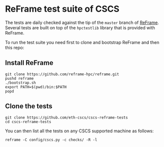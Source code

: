 # ReFrame test suite of CSCS


The tests are daily checked against the tip of the `master` branch of [ReFrame](https://github.com/reframe-hpc/reframe/). 
Several tests are built on top of the `hpctestlib` library that is provided with ReFrame.

To run the test suite you need first to clone and bootstrap ReFrame and then this repo:


## Install ReFrame
```
git clone https://github.com/reframe-hpc/reframe.git
pushd reframe
./bootstrap.sh
export PATH=$(pwd)/bin:$PATH
popd
```

## Clone the tests

```
git clone https://github.com/eth-cscs/cscs-reframe-tests
cd cscs-reframe-tests
```

You can then list all the tests on any CSCS supported machine as follows:

```
reframe -C config/cscs.py -c checks/ -R -l
```
